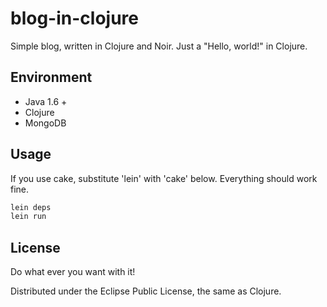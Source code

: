 # blog-in-clojure

Simple blog, written in Clojure and Noir. 
Just a "Hello, world!" in Clojure.

## Environment

* Java 1.6 +
* Clojure
* MongoDB

## Usage

If you use cake, substitute 'lein' with 'cake' below. Everything should work fine.

```bash
lein deps
lein run
```

## License

Do what ever you want with it!

Distributed under the Eclipse Public License, the same as Clojure.

